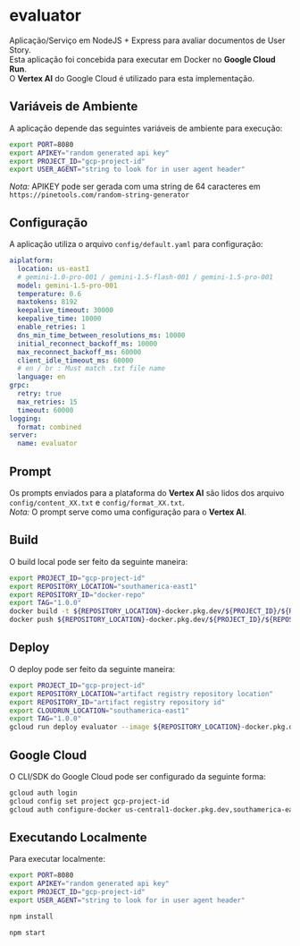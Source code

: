 # evaluator

Aplicação/Serviço em NodeJS + Express para avaliar documentos de User Story.  
Esta aplicação foi concebida para executar em Docker no **Google Cloud Run**.  
O **Vertex AI** do Google Cloud é utilizado para esta implementação.

## Variáveis de Ambiente

A aplicação depende das seguintes variáveis de ambiente para execução:

```bash
export PORT=8080
export APIKEY="random generated api key"
export PROJECT_ID="gcp-project-id"
export USER_AGENT="string to look for in user agent header"
```

*Nota:* APIKEY pode ser gerada com uma string de 64 caracteres em `https://pinetools.com/random-string-generator`

## Configuração

A aplicação utiliza o arquivo `config/default.yaml` para configuração:

```yaml
aiplatform:
  location: us-east1
  # gemini-1.0-pro-001 / gemini-1.5-flash-001 / gemini-1.5-pro-001
  model: gemini-1.5-pro-001
  temperature: 0.6
  maxtokens: 8192
  keepalive_timeout: 30000
  keepalive_time: 10000
  enable_retries: 1
  dns_min_time_between_resolutions_ms: 10000
  initial_reconnect_backoff_ms: 10000
  max_reconnect_backoff_ms: 60000
  client_idle_timeout_ms: 60000
  # en / br : Must match .txt file name
  language: en
grpc:
  retry: true
  max_retries: 15
  timeout: 60000
logging:
  format: combined
server:
  name: evaluator
```

## Prompt

Os prompts enviados para a plataforma do **Vertex AI** são lidos dos arquivo `config/content_XX.txt` e `config/format_XX.txt`.  
*Nota:* O prompt serve como uma configuração para o **Vertex AI**.

## Build

O build local pode ser feito da seguinte maneira:

```bash
export PROJECT_ID="gcp-project-id"
export REPOSITORY_LOCATION="southamerica-east1"
export REPOSITORY_ID="docker-repo"
export TAG="1.0.0"
docker build -t ${REPOSITORY_LOCATION}-docker.pkg.dev/${PROJECT_ID}/${REPOSITORY_ID}/evaluator/evaluator:${TAG} .
docker push ${REPOSITORY_LOCATION}-docker.pkg.dev/${PROJECT_ID}/${REPOSITORY_ID}/evaluator/evaluator:${TAG}
```

## Deploy

O deploy pode ser feito da seguinte maneira:

```bash
export PROJECT_ID="gcp-project-id"
export REPOSITORY_LOCATION="artifact registry repository location"
export REPOSITORY_ID="artifact registry repository id"
export CLOUDRUN_LOCATION="southamerica-east1"
export TAG="1.0.0"
gcloud run deploy evaluator --image ${REPOSITORY_LOCATION}-docker.pkg.dev/${PROJECT_ID}/${REPOSITORY_ID}/evaluator/evaluator:${TAG} --region ${CLOUDRUN_LOCATION} --project ${PROJECT_ID} --allow-unauthenticated

```

## Google Cloud

O CLI/SDK do Google Cloud pode ser configurado da seguinte forma:

```bash
gcloud auth login
gcloud config set project gcp-project-id
gcloud auth configure-docker us-central1-docker.pkg.dev,southamerica-east1-docker.pkg.dev
```

## Executando Localmente

Para executar localmente:

```bash
export PORT=8080
export APIKEY="random generated api key"
export PROJECT_ID="gcp-project-id"
export USER_AGENT="string to look for in user agent header"

npm install

npm start
```